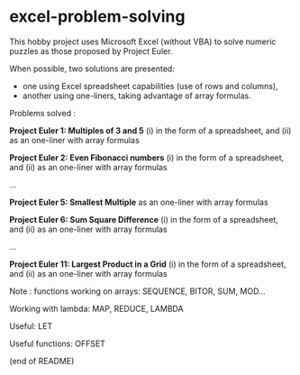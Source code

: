 # excel-problem-solving

This hobby project uses Microsoft Excel (without VBA) to solve numeric puzzles as those proposed by Project Euler.

When possible, two solutions are presented:  
- one using Excel spreadsheet capabilities (use of rows and columns),  
- another using one-liners, taking advantage of array formulas.

Problems solved :

**Project Euler 1: Multiples of 3 and 5** (i) in the form of a spreadsheet, and (ii) as an one-liner with array formulas

**Project Euler 2: Even Fibonacci numbers** (i) in the form of a spreadsheet, and (ii) as an one-liner with array formulas

...

**Project Euler 5: Smallest Multiple** as an one-liner with array formulas

**Project Euler 6: Sum Square Difference** (i) in the form of a spreadsheet, and (ii) as an one-liner with array formulas

...

**Project Euler 11: Largest Product in a Grid** (i) in the form of a spreadsheet, and (ii) as an one-liner with array formulas

Note : functions working on arrays: SEQUENCE, BITOR, SUM, MOD...

Working with lambda: MAP, REDUCE, LAMBDA

Useful: LET

Useful functions: OFFSET

(end of README)
